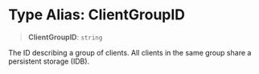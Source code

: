 # Type Alias: ClientGroupID

> **ClientGroupID**: `string`

The ID describing a group of clients. All clients in the same group share a
persistent storage (IDB).
